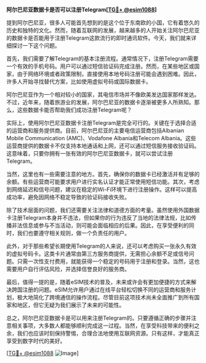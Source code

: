 **阿尔巴尼亚数据卡是否可以注册Telegram[[TG💪+ @esim1088](https://t.me/s/esim1088)]**

提到阿尔巴尼亚，很多人可能首先想到的是这个位于东南欧的小国，它有着悠久的历史和独特的文化。然而，随着互联网的发展，越来越多的人开始关注阿尔巴尼亚的数据卡是否能用于注册Telegram这款流行的即时通讯软件。今天，我们就来详细探讨一下这个问题。

首先，我们需要了解Telegram的基本注册流程。通常情况下，注册Telegram需要一个有效的手机号码。用户可以通过短信验证码完成注册。然而，在某些地区或国家，由于网络环境或者政策限制，直接使用本地号码注册可能会遇到困难。因此，许多人开始寻找替代方案，比如使用虚拟号码或国际数据卡。

阿尔巴尼亚作为一个相对较小的国家，其电信市场并不像欧美发达国家那样发达。不过，近年来，随着旅游业的发展，阿尔巴尼亚的数据卡逐渐被更多人所熟知。那么，这些数据卡能否帮助我们成功注册Telegram呢？

实际上，使用阿尔巴尼亚数据卡注册Telegram是完全可行的。关键在于选择合适的运营商和服务提供商。目前，阿尔巴尼亚的主要电信运营商包括Albanian Mobile Communication (AMC)、Vodafone Albania和Telecom Albania。这些运营商提供的数据卡不仅支持本地通话和上网，还可以通过短信服务接收验证码。这意味着，只要你拥有一张有效的阿尔巴尼亚数据卡，就可以尝试注册Telegram。

当然，这里也有一些需要注意的地方。首先，确保你的数据卡已经激活并有足够的余额。有些运营商可能要求用户进行实名认证才能正常使用短信功能。其次，考虑到网络延迟和信号问题，建议在稳定的Wi-Fi环境下进行注册操作。这样可以提高成功率，避免因网络不稳定导致的验证码接收失败。

除了技术层面的问题，我们还需要关注法律和道德方面的考量。虽然使用外国数据卡注册Telegram本身并不违法，但如果你的行为违反了当地的法律法规，比如传播非法信息或参与不当活动，则可能会面临相应的后果。因此，在享受便利的同时，我们也要遵守相关规则，做一个负责任的用户。

此外，对于那些希望长期使用Telegram的人来说，还可以考虑购买一张永久有效的虚拟号码卡。这类卡片通常由第三方服务商提供，无需担心余额不足或信号问题。只需一次性支付费用，就能获得一个稳定的号码用于注册和登录。当然，这也需要用户自行评估风险，并选择信誉良好的服务商。

最后，值得一提的是，随着eSIM技术的普及，未来或许会有更加便捷的方式来解决跨国注册的问题。eSIM允许用户通过在线平台轻松切换不同的运营商和服务计划，极大地简化了跨境通信的操作流程。尽管目前这项技术尚未全面推广到所有国家和地区，但它无疑为我们展示了未来的可能性。

总之，阿尔巴尼亚数据卡是可以用来注册Telegram的。只要遵循正确的步骤并注意相关事项，大多数人都能够顺利完成这一过程。当然，在享受科技带来的便利之余，我们也应该时刻保持警惕，合理合法地使用互联网资源。只有这样，才能真正享受到数字时代的美好。

[[TG💪+ @esim1088](https://t.me/s/esim1088) ![Image](https://i.postimg.cc/4NQfJmqS/Snipaste-2025-05-13-00-14-12.png)]